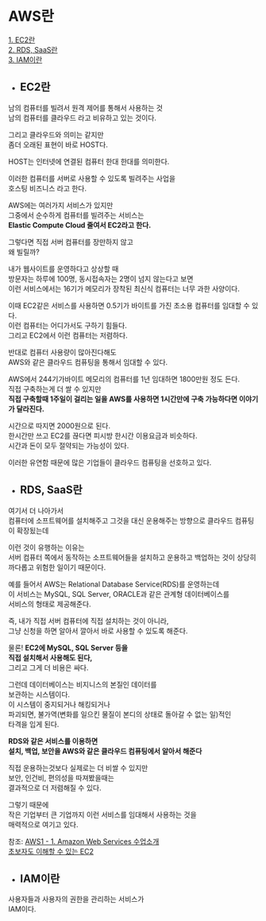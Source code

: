 # AWS란

[1. EC2란](#EC2란)  
[2. RDS, SaaS란](#RDS-SaaS란)  
[3. IAM이란](#IAM이란)  

- ## EC2란

남의 컴퓨터를 빌려서 원격 제어를 통해서 사용하는 것  
남의 컴퓨터를 클라우드 라고 비유하고 있는 것이다.  

그리고 클라우드와 의미는 같지만  
좀더 오래된 표현이 바로 HOST다.  

HOST는 인터넷에 연결된 컴퓨터 한대 한대를 의미한다.  

이러한 컴퓨터를 서버로 사용할 수 있도록 빌려주는 사업을  
호스팅 비즈니스 라고 한다.  

AWS에는 여러가지 서비스가 있지만  
그중에서 순수하게 컴퓨터를 빌려주는 서비스는  
**Elastic Compute Cloud 줄여서 EC2라고 한다.**  

그렇다면 직접 서버 컴퓨터를 장만하지 않고  
왜 빌릴까?  

내가 웹사이트를 운영하다고 상상할 때  
방문자는 하루에 100명, 동시접속자는 2명이 넘지 않는다고 보면  
이런 서비스에서는 16기가 메모리가 장착된 최신식 컴퓨터는 너무 과한 사양이다.  

이때 EC2같은 서비스를 사용하면 0.5기가 바이트를 가진 초소용 컴퓨터를 임대할 수 있다.  
이런 컴퓨터는 어디가서도 구하기 힘들다.  
그리고 EC2에서 이런 컴퓨터는 저렴하다.  

반대로 컴퓨터 사용량이 많아진다해도  
AWS와 같은 클라우드 컴퓨팅을 통해서 임대할 수 있다.  

AWS에서 244기가바이트 메모리의 컴퓨터를 1년 임대하면 1800만원 정도 든다.  
직접 구축하는게 더 쌀 수 있지만  
**직접 구축할때 1주일이 걸리는 일을 AWS를 사용하면 1시간만에 구축 가능하다면 이야기가 달라진다.**  

시간으로 따지면 2000원으로 된다.  
한시간만 쓰고 EC2를 끊다면 피시방 한시간 이용요금과 비슷하다.  
시간과 돈이 모두 절약되는 가능성이 있다.  

이러한 유연함 때문에 많은 기업들이 클라우드 컴퓨팅을 선호하고 있다.  

- ## RDS, SaaS란

여기서 더 나아가서  
컴퓨터에 소프트웨어를 설치해주고 그것을 대신 운용해주는 방향으로 클라우드 컴퓨팅이 확장됬는데  

이런 것이 유행하는 이유는  
서버 컴퓨터 쪽에서 동작하는  소프트웨어들을 설치하고 운용하고 백업하는 것이 상당히  
까다롭고 위험한 일이기 때문이다.  

예를 들어서 AWS는 Relational Database Service(RDS)를 운영하는데  
이 서비스는 MySQL, SQL Server, ORACLE과 같은 관계형 데이터베이스를  
서비스의 형태로 제공해준다.  

즉, 내가 직접 서버 컴퓨터에 직접 설치하는 것이 아니라,  
그냥 신청을 하면 알아서 깔아서 바로 사용할 수 있도록 해준다.  

물론! **EC2에 MySQL, SQL Server 등을**  
**직접 설치해서 사용해도 된다,**  
그리고 그게 더 비용은 싸다.  

그런데 데이터베이스는 비지니스의 본질인 데이터를  
보관하는 시스템이다.  
이 시스템이 중지되거나 해킹되거나  
파괴되면, 불가역(변화를 일으킨 물질이 본디의 상태로 돌아갈 수 없는 일)적인  
타격을 입게 된다.  

**RDS와 같은 서비스를 이용하면**  
**설치, 백업, 보안을 AWS와 같은 클라우드 컴퓨팅에서 알아서 해준다**  

직접 운용하는것보다 실제로는 더 비쌀 수 있지만  
보안, 인건비, 편의성을 따져봤을때는  
결과적으로 더 저렴해질 수 있다.  

그렇기 때문에  
작은 기업부터 큰 기업까지 이런 서비스를 임대해서 사용하는 것을  
매력적으로 여기고 있다.  

참조:
[AWS1 - 1. Amazon Web Services 수업소개](https://www.youtube.com/watch?v=JJSghRnWbag&list=PLuHgQVnccGMDNWIEgnXjaZ3jgbIo5zQGi)  
[초보자도 이해할 수 있는 EC2](https://dev.classmethod.jp/articles/for-beginner-ec2-explanation/)  


- ## IAM이란

사용자들과 사용자의 권한을 관리하는 서비스가  
IAM이다.  